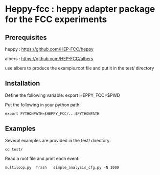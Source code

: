 Heppy-fcc : heppy adapter package for the FCC experiments
================================================================

Prerequisites
-------------

heppy : https://github.com/HEP-FCC/heppy

albers : https://github.com/HEP-FCC/albers

use albers to produce the example.root file and put it in the test/ directory

Installation
-

Define the following variable:
    export HEPPY_FCC=$PWD

Put the following in your python path:

    export PYTHONPATH=$HEPPY_FCC/..:$PYTHONPATH

Examples
--------

Several examples are provided in the test/ directory:

    cd test/

Read a root file and print each event:

    multiloop.py  Trash   simple_analysis_cfg.py -N 1000

